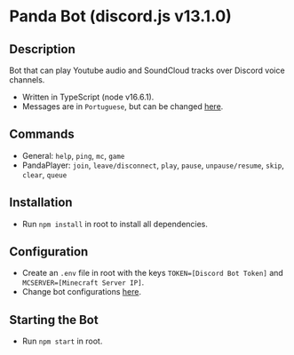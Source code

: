 # Panda Bot (discord.js v13.1.0)

## Description
Bot that can play Youtube audio and SoundCloud tracks over Discord voice channels.
- Written in TypeScript (node v16.6.1).
- Messages are in `Portuguese`, but can be changed [here](https://github.com/joaompfonseca/panda-bot/blob/master/src/bot/commands/messages.ts).

## Commands
- General: `help`, `ping`, `mc`, `game`
- PandaPlayer: `join`, `leave/disconnect`, `play`, `pause`, `unpause/resume`, `skip`, `clear`, `queue`

## Installation
- Run `npm install` in root to install all dependencies.

## Configuration
- Create an `.env` file in root with the keys `TOKEN=[Discord Bot Token]` and `MCSERVER=[Minecraft Server IP]`.
- Change bot configurations [here](https://github.com/joaompfonseca/panda-bot/blob/master/src/bot/bot-config.ts).

## Starting the Bot
- Run `npm start` in root.
